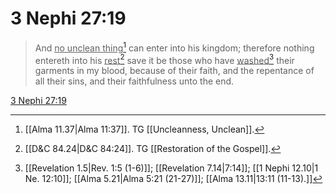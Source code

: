 # 3 Nephi 27:19

> And <u>no unclean thing</u>[^a] can enter into his kingdom; therefore nothing entereth into his <u>rest</u>[^b] save it be those who have <u>washed</u>[^c] their garments in my blood, because of their faith, and the repentance of all their sins, and their faithfulness unto the end.

[3 Nephi 27:19](https://www.churchofjesuschrist.org/study/scriptures/bofm/3-ne/27?lang=eng&id=p19#p19)


[^a]: [[Alma 11.37|Alma 11:37]]. TG [[Uncleanness, Unclean]].
[^b]: [[D&C 84.24|D&C 84:24]]. TG [[Restoration of the Gospel]].
[^c]: [[Revelation 1.5|Rev. 1:5 (1-6)]]; [[Revelation 7.14|7:14]]; [[1 Nephi 12.10|1 Ne. 12:10]]; [[Alma 5.21|Alma 5:21 (21-27)]]; [[Alma 13.11|13:11 (11-13).]]

